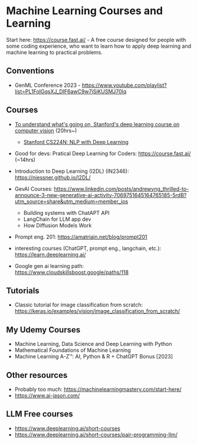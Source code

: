 # Machine Learning Courses and Learning

Start here: https://course.fast.ai/ - A free course designed for people with some coding experience, who want to learn how to apply deep learning and machine learning to practical problems.

## Conventions
* GenML Conference 2023 - https://www.youtube.com/playlist?list=PL1FoIGqsXJ_DIF6awC9w7jSiKUSMJ70lq

## Courses
* [To understand what's going on, Stanford's deep learning course on computer vision](https://www.youtube.com/watch?v=vT1JzLTH4G4&list=PLC1qU-LWwrF64f4QKQT-Vg5Wr4qEE1Zxk) (20hrs~)
  * [Stanford CS224N: NLP with Deep Learning](https://www.youtube.com/watch?v=rmVRLeJRkl4&list=PLoROMvodv4rOSH4v6133s9LFPRHjEmbmJ)
* Good for devs: Pratical Deep Learning for Coders: https://course.fast.ai/ (~14hrs)
* Introduction to Deep Learning (I2DL) (IN2346): https://niessner.github.io/I2DL/
* GevAI Courses: https://www.linkedin.com/posts/andrewyng_thrilled-to-announce-3-new-generative-ai-activity-7069751645164765185-5rdB?utm_source=share&utm_medium=member_ios
  * Building systems with ChatAPT API
  * LangChain for LLM app dev
  * How Diffusion Models Work

* Prompt eng. 201: https://amatriain.net/blog/prompt201
* interesting courses (ChatGPT, prompt eng., langchain, etc.): https://learn.deeplearning.ai/

* Google gen ai learning path: https://www.cloudskillsboost.google/paths/118

## Tutorials
* Classic tutorial for image classification from scratch: https://keras.io/examples/vision/image_classification_from_scratch/


## My Udemy Courses
* Machine Learning, Data Science and Deep Learning with Python
* Mathematical Foundations of Machine Learning
* Machine Learning A-Z™: AI, Python & R + ChatGPT Bonus [2023]


## Other resources
* Probably too much: https://machinelearningmastery.com/start-here/
* https://www.ai-jason.com/

## LLM Free courses
* https://www.deeplearning.ai/short-courses
* https://www.deeplearning.ai/short-courses/pair-programming-llm/

